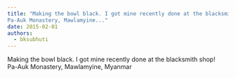 ```yaml
---
title: "Making the bowl black.﻿ I got mine recently done at the blacksmith shop!﻿
Pa-Auk Monastery, Mawlamyine..."
date: 2015-02-01
authors: 
  - bksubhuti
---
```


Making the bowl black.﻿ I got mine recently done at the blacksmith shop!﻿  
Pa-Auk Monastery, Mawlamyine, Myanmar﻿

